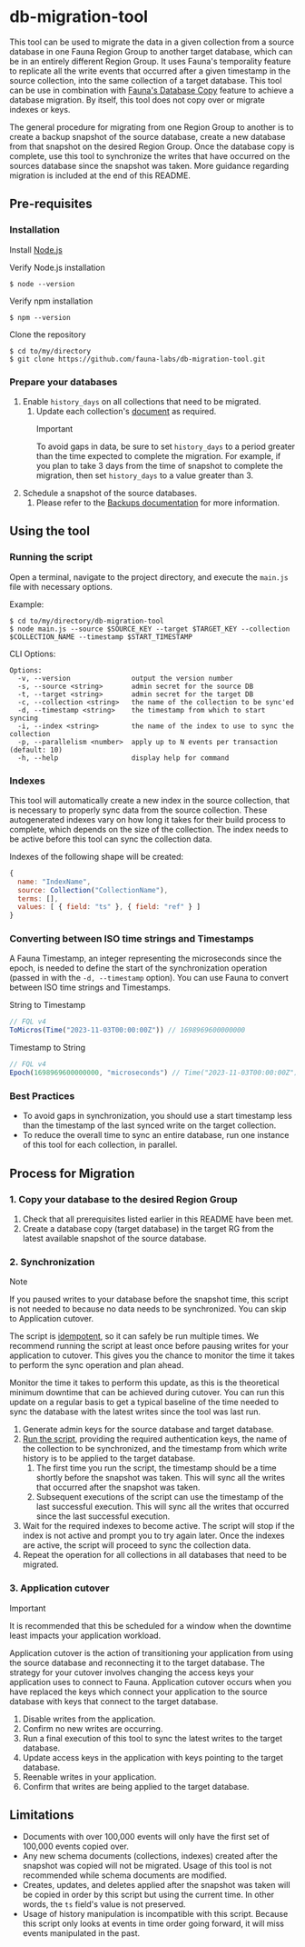 # db-migration-tool

This tool can be used to migrate the data in a given collection from a source database in one Fauna Region Group to another target database, which can be in an entirely different Region Group.
It uses Fauna's temporality feature to replicate all the write events that occurred after a given timestamp in the source collection, into the same collection of a target database. This tool can be use in combination with [Fauna's Database Copy](https://docs.fauna.com/fauna/current/administration/backups#create-a-database-from-a-snapshot) feature to achieve a database migration. By itself, this tool does not copy over or migrate indexes or keys.

The general procedure for migrating from one Region Group to another is to create a backup snapshot of the source database, create a new database from that snapshot on the desired Region Group. Once the database copy is complete, use this tool to synchronize the writes that have occurred on the sources database since the snapshot was taken. More guidance regarding migration is included at the end of this README.

## Pre-requisites

### Installation

Install [Node.js](https://nodejs.org/en)

Verify Node.js installation

```shell
$ node --version
```

Verify npm installation

```shell
$ npm --version
```

Clone the repository

```shell
$ cd to/my/directory
$ git clone https://github.com/fauna-labs/db-migration-tool.git
```

### Prepare your databases

1. Enable `history_days` on all collections that need to be migrated.
   1. Update each collection's [document](https://docs.fauna.com/fauna/current/reference/schema_entities/collection/document_definition#fields) as required.
      > [!IMPORTANT]
      > To avoid gaps in data, be sure to set `history_days` to a period greater than the time expected to complete the migration. For example, if you plan to take 3 days from the time of snapshot to complete the migration, then set `history_days` to a value greater than 3.
2. Schedule a snapshot of the source databases.
   1. Please refer to the [Backups documentation](https://docs.fauna.com/fauna/current/administration/backups) for more information.

## Using the tool

### Running the script

Open a terminal, navigate to the project directory, and execute the `main.js` file with necessary options.

Example:
```shell
$ cd to/my/directory/db-migration-tool
$ node main.js --source $SOURCE_KEY --target $TARGET_KEY --collection $COLLECTION_NAME --timestamp $START_TIMESTAMP
```

CLI Options:
```
Options:
  -v, --version               output the version number
  -s, --source <string>       admin secret for the source DB
  -t, --target <string>       admin secret for the target DB
  -c, --collection <string>   the name of the collection to be sync'ed
  -d, --timestamp <string>    the timestamp from which to start syncing
  -i, --index <string>        the name of the index to use to sync the collection
  -p, --parallelism <number>  apply up to N events per transaction (default: 10)
  -h, --help                  display help for command
```

### Indexes

This tool will automatically create a new index in the source collection, that is necessary to properly sync data from the source collection. These autogenerated indexes vary on how long it takes for their build process to complete, which depends on the size of the collection. The index needs to be active before this tool can sync the collection data.

Indexes of the following shape will be created:

```javascript
{
  name: "IndexName",
  source: Collection("CollectionName"),
  terms: [],
  values: [ { field: "ts" }, { field: "ref" } ]
}
```

### Converting between ISO time strings and Timestamps

A Fauna Timestamp, an integer representing the microseconds since the epoch, is needed to define the start of the synchronization operation (passed in with the `-d, --timestamp` option). You can use Fauna to convert between ISO time strings and Timestamps.

String to Timestamp
```javascript
// FQL v4
ToMicros(Time("2023-11-03T00:00:00Z")) // 1698969600000000
```

Timestamp to String
```javascript
// FQL v4
Epoch(1698969600000000, "microseconds") // Time("2023-11-03T00:00:00Z")
```

### Best Practices
- To avoid gaps in synchronization, you should use a start timestamp less than the timestamp of the last synced write on the target collection.
- To reduce the overall time to sync an entire database, run one instance of this tool for each collection, in parallel.

## Process for Migration

### 1. Copy your database to the desired Region Group

1. Check that all prerequisites listed earlier in this README have been met.
2. Create a database copy (target database) in the target RG from the latest available snapshot of the source database.

### 2. Synchronization

> [!NOTE]
> If you paused writes to your database before the snapshot time, this script is not needed to because no data needs to be synchronized. You can skip to Application cutover.

The script is [idempotent](https://en.wikipedia.org/wiki/Idempotence), so it can safely be run multiple times. We recommend running the script at least once before pausing writes for your application to cutover. This gives you the chance to monitor the time it takes to perform the sync operation and plan ahead.

Monitor the time it takes to perform this update, as this is the theoretical minimum downtime that can be achieved during cutover. You can run this update on a regular basis to get a typical baseline of the time needed to sync the database with the latest writes since the tool was last run.

1. Generate admin keys for the source database and target database.
2. [Run the script](#running-the-script), providing the required authentication keys, the name of the collection to be synchronized, and the timestamp from which write history is to be applied to the target database.
   1. The first time you run the script, the timestamp should be a time shortly before the snapshot was taken. This will sync all the writes that occurred after the snapshot was taken.
   2. Subsequent executions of the script can use the timestamp of the last successful execution. This will sync all the writes that occurred since the last successful execution.
3. Wait for the required indexes to become active. The script will stop if the index is not active and prompt you to try again later. Once the indexes are active, the script will proceed to sync the collection data.
4. Repeat the operation for all collections in all databases that need to be migrated.

### 3. Application cutover

  > [!IMPORTANT]
  > It is recommended that this be scheduled for a window when the downtime least impacts your application workload.

Application cutover is the action of transitioning your application from using the source database and reconnecting it to the target database. The strategy for your cutover involves changing the access keys your application uses to connect to Fauna. Application cutover occurs when you have replaced the keys which connect your application to the source database with keys that connect to the target database.

1. Disable writes from the application.
2. Confirm no new writes are occurring.
3. Run a final execution of this tool to sync the latest writes to the target database. 
4. Update access keys in the application with keys pointing to the target database.
5. Reenable writes in your application.
6. Confirm that writes are being applied to the target database.


## Limitations

- Documents with over 100,000 events will only have the first set of 100,000 events copied over.
- Any new schema documents (collections, indexes) created after the snapshot was copied will not be migrated. Usage of this tool is not recommended while schema documents are modified.
- Creates, updates, and deletes applied after the snapshot was taken will be copied in order by this script but using the current time. In other words, the `ts` field's value is not preserved.
- Usage of history manipulation is incompatible with this script. Because this script only looks at events in time order going forward, it will miss events manipulated in the past.
